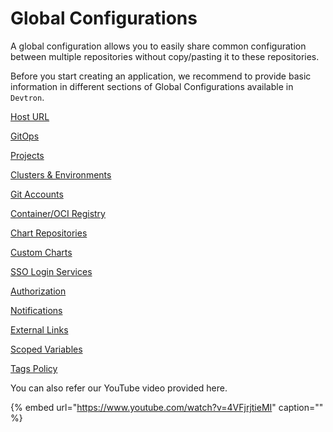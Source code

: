 # Global Configurations

A global configuration allows you to easily share common configuration between multiple repositories without copy/pasting it to these repositories.

Before you start creating an application, we recommend to provide basic information in different sections of Global Configurations available in `Devtron`.

[Host URL](host-url.md)

[GitOps](gitops.md)

[Projects](projects.md)

[Clusters & Environments](cluster-and-environments.md)

[Git Accounts](git-accounts.md)

[Container/OCI Registry](container-registries.md)

[Chart Repositories](chart-repo.md)

[Custom Charts](custom-charts.md)

[SSO Login Services](sso-login.md)

[Authorization](authorization.md)

[Notifications](manage-notification.md)

[External Links](external-links.md)

[Scoped Variables](scoped-variables.md)

[Tags Policy](tags-policy.md)

You can also refer our YouTube video provided here.

{% embed url="https://www.youtube.com/watch?v=4VFjrjtieMI" caption="" %}


